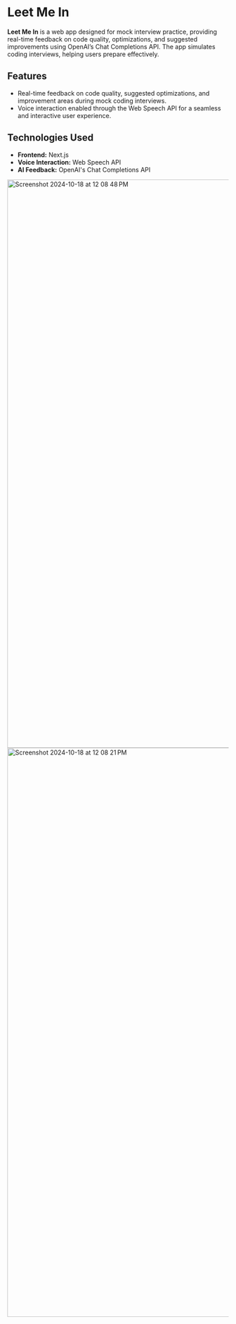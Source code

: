 # Leet Me In

**Leet Me In** is a web app designed for mock interview practice, providing real-time feedback on code quality, optimizations, and suggested improvements using OpenAI’s Chat Completions API. The app simulates coding interviews, helping users prepare effectively.

## Features
- Real-time feedback on code quality, suggested optimizations, and improvement areas during mock coding interviews.
- Voice interaction enabled through the Web Speech API for a seamless and interactive user experience.

## Technologies Used
- **Frontend:** Next.js
- **Voice Interaction:** Web Speech API
- **AI Feedback:** OpenAI's Chat Completions API

<img width="1293" alt="Screenshot 2024-10-18 at 12 08 48 PM" src="https://github.com/user-attachments/assets/9ede82f6-8fa8-414e-83ab-094cf6b72562">
<img width="1295" alt="Screenshot 2024-10-18 at 12 08 21 PM" src="https://github.com/user-attachments/assets/f557c148-1e95-4a3c-8629-8dd259a6ee2e">

